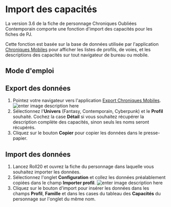 # Import des capacités

La version 3.6 de la fiche de personnage Chroniques Oubliées Contemporain comporte une fonction d'import des capacités pour les fiches de PJ.

Cette fonction est basée sur la base de données utilisée par l'application [Chroniques Mobiles](http://comob.rpgapps.net) pour afficher les listes de profils, de voies, et les descriptions des capacités sur tout navigateur de bureau ou mobile.

## Mode d'emploi

## Export des données

 1. Pointez votre navigateur vers l'application [Export Chroniques Mobiles](http://comob-data.rpgapps.net).
 ![enter image description here](https://i.imgur.com/YcBJcg5.png)
 2. Sélectionnez l'**Univers** (Fantasy, Contemporain, Cyberpunk) et le **Profil** souhaité. Cochez la case **Détail** si vous souhaitez récupérer la description complète des capacités, sinon seuls les noms seront récupérés.
 3. Cliquez sur le bouton **Copier** pour copier les données dans le presse-papier.

## Import des données

 1. Lancez Roll20 et ouvrez la fiche du personnage dans laquelle vous souhaitez importer les données.
 2. Sélectionnez l'onglet **Configuration** et collez les données préalablement copiées dans le champ **Importer profil**.
![enter image description here](https://i.imgur.com/YB0TtAi.png)
 3. Cliquez sur le bouton d'import pour insérer les données dans les champs **Profil**, **Famille** et dans les cases du tableau des **Capacités** du personnage sur l'onglet du même nom.

<!--stackedit_data:
eyJoaXN0b3J5IjpbMTEzODkzMTczNywtMTU1NzA0MzQzNywtMT
Y1NzI4NjcsLTMxMzk5ODc0MywtMTM3MzEzNjg0NSwxMjUxODky
MjZdfQ==
-->